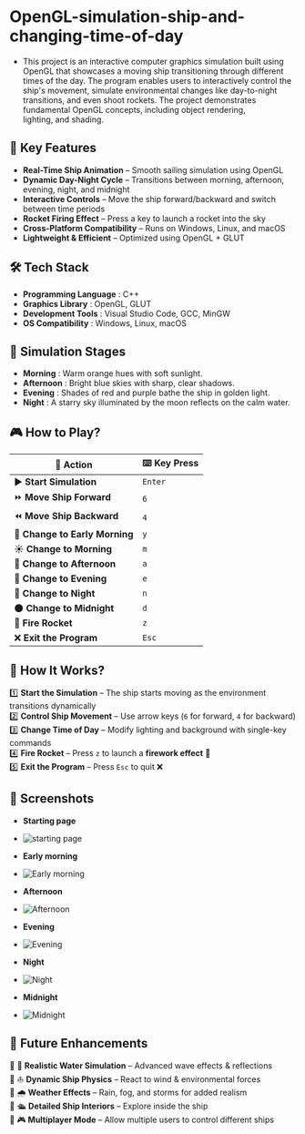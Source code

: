 # OpenGL-simulation-ship-and-changing-time-of-day
- This project is an interactive computer graphics simulation built using OpenGL that showcases a moving ship transitioning through different times of the day. The program enables users to interactively control the ship's movement, simulate environmental changes like day-to-night transitions, and even shoot rockets. The project demonstrates fundamental OpenGL concepts, including object rendering, lighting, and shading.

## 🌟 Key Features
- **Real-Time Ship Animation** – Smooth sailing simulation using OpenGL
- **Dynamic Day-Night Cycle** – Transitions between morning, afternoon, evening, night, and midnight
- **Interactive Controls** – Move the ship forward/backward and switch between time periods
- **Rocket Firing Effect** – Press a key to launch a rocket into the sky
- **Cross-Platform Compatibility** – Runs on Windows, Linux, and macOS
- **Lightweight & Efficient** – Optimized using OpenGL + GLUT

## 🛠️ Tech Stack
- **Programming Language** : C++
- **Graphics Library** : OpenGL, GLUT
- **Development Tools** : Visual Studio Code, GCC, MinGW
- **OS Compatibility** : Windows, Linux, macOS

## 🎨 Simulation Stages
- **Morning** : Warm orange hues with soft sunlight.
- **Afternoon** : Bright blue skies with sharp, clear shadows.
- **Evening** : Shades of red and purple bathe the ship in golden light.
- **Night** : A starry sky illuminated by the moon reflects on the calm water.

## 🎮 How to Play?

| 🎯 **Action**                | ⌨️ **Key Press** |
|-----------------------------|----------------|
| ▶️ **Start Simulation**       | `Enter`        |
| ⏩ **Move Ship Forward**       | `6`            |
| ⏪ **Move Ship Backward**      | `4`            |
| 🌅 **Change to Early Morning** | `y`            |
| ☀️ **Change to Morning**       | `m`            |
| 🌇 **Change to Afternoon**     | `a`            |
| 🌆 **Change to Evening**       | `e`            |
| 🌙 **Change to Night**         | `n`            |
| 🌑 **Change to Midnight**      | `d`            |
| 🚀 **Fire Rocket**            | `z`            |
| ❌ **Exit the Program**        | `Esc`          |


## 🎯 How It Works?

1️⃣ **Start the Simulation** – The ship starts moving as the environment transitions dynamically  
2️⃣ **Control Ship Movement** – Use arrow keys (`6` for forward, `4` for backward)  
3️⃣ **Change Time of Day** – Modify lighting and background with single-key commands  
4️⃣ **Fire Rocket** – Press `z` to launch a **firework effect** 🚀  
5️⃣ **Exit the Program** – Press `Esc` to quit ❌  

## 📸 Screenshots
- **Starting page**
- ![starting page](https://github.com/user-attachments/assets/946b4c09-c0a7-438f-a44d-bf7205f2dc87)



- **Early morning**
- ![Early morning](https://github.com/user-attachments/assets/e7f27e49-401c-43f7-a1c8-9ba343ed414c)




- **Afternoon**
- ![Afternoon](https://github.com/user-attachments/assets/113549ce-2b10-43dc-a92e-44275336e959)




- **Evening**
- ![Evening](https://github.com/user-attachments/assets/36651192-9ef4-422e-b6a6-4d42acfbcb7c)




- **Night**
- ![Night](https://github.com/user-attachments/assets/d4779781-1030-4c07-938d-1b091ee9ac35)

 


- **Midnight**
- ![Midnight](https://github.com/user-attachments/assets/a71167b8-6fc2-4522-87e0-0f4c67205ee1)




## 🚀 Future Enhancements  

🔹 🌊 **Realistic Water Simulation** – Advanced wave effects & reflections  
🔹 ⛵ **Dynamic Ship Physics** – React to wind & environmental forces  
🔹 🌧️ **Weather Effects** – Rain, fog, and storms for added realism  
🔹 🛳️ **Detailed Ship Interiors** – Explore inside the ship  
🔹 🎮 **Multiplayer Mode** – Allow multiple users to control different ships  

